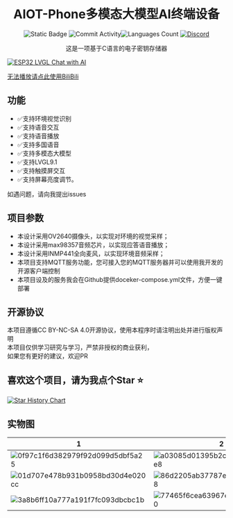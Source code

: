 <div align="center">
    <h1>AIOT-Phone多模态大模型AI终端设备</h1>


![Static Badge](https://img.shields.io/badge/License-CC_BY_NC_SA_4.0-green?style=for-the-badge)
![Commit Activity](https://img.shields.io/github/commit-activity/w/JasonYANG170/AIOT-Phone?style=for-the-badge&color=yellow)![Languages Count](https://img.shields.io/github/languages/count/JasonYANG170/AIOT-Phone?logo=c&style=for-the-badge)
[![Discord](https://img.shields.io/discord/978108215499816980?style=social&logo=discord&label=echosec)](https://discord.com/invite/az3ceRmgVe)


这是一项基于C语言的电子密钥存储器

</div>



[![ESP32 LVGL Chat with AI](https://res.cloudinary.com/marcomontalbano/image/upload/v1724820150/video_to_markdown/images/youtube--R_B1rzzal6A-c05b58ac6eb4c4700831b2b3070cd403.jpg)](https://youtu.be/R_B1rzzal6A "ESP32 LVGL Chat with AI")

[无法播放请点此使用BiliBili](https://www.bilibili.com/video/BV1UqsNeJE3j/)

## 功能
- ✅支持环境视觉识别
- ✅支持语音交互
- ✅支持语音播放
- ✅支持多国语音
- ✅支持多模态大模型
- ✅支持LVGL9.1
- ✅支持触摸屏交互
- ✅支持屏幕亮度调节。

如遇问题，请向我提出issues


## 项目参数

* 本设计采用OV2640摄像头，以实现对环境的视觉采样；
* 本设计采用max98357音频芯片，以实现应答语音播放；
* 本设计采用INMP441全向麦风，以实现环境音频采样；
* 本项目支持MQTT服务功能，您可接入您的MQTT服务器并可以使用我开发的开源客户端控制
* 本项目设及的服务我会在Github提供doceker-compose.yml文件，方便一键部署
## 开源协议
本项目遵循CC BY-NC-SA 4.0开源协议，使用本程序时请注明出处并进行版权声明  
本项目仅供学习研究与学习，严禁非授权的商业获利，  
如果您有更好的建议，欢迎PR

## 喜欢这个项目，请为我点个Star ⭐

[![Star History Chart](https://api.star-history.com/svg?repos=JasonYANG170/AIOT-Phone&type=Date)](https://star-history.com/#star-history/star-history&Date)



## 实物图

| 1 | 2 |
| --- | --- |
|![0f97c1f6d382979f92d099d5dbf5a25](https://github.com/user-attachments/assets/a4f69bb5-2b8e-46b7-b72a-2ef26def1611)| ![a03085d01395b2ca72be42d182180e8](https://github.com/user-attachments/assets/9ca77110-7e6e-422c-8267-b7face3b8dc9) |
|![01d707e478b931b0958bd30d4e020cc](https://github.com/user-attachments/assets/5ed8617b-b2c3-4c21-9647-3db4341c9944)|![86d2205ab37787efd5aef429db36118](https://github.com/user-attachments/assets/ba885e87-426a-4daf-be02-769aa344a35e)|
|![3a8b6ff10a777a191f7fc093dbcbc1b](https://github.com/user-attachments/assets/3480c34d-60f3-4a0b-9ea1-71deda60c4ab)|![77465f6cea63967e52ca40b6a876a90](https://github.com/user-attachments/assets/759c3f38-63ab-4405-bbab-91cf3d94750b)|


